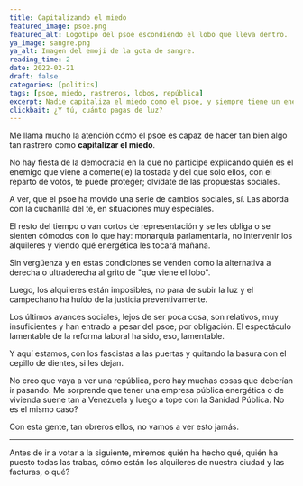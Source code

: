 ```yaml
---
title: Capitalizando el miedo
featured_image: psoe.png
featured_alt: Logotipo del psoe escondiendo el lobo que lleva dentro.
ya_image: sangre.png
ya_alt: Imagen del emoji de la gota de sangre.
reading_time: 2
date: 2022-02-21
draft: false
categories: [politics]
tags: [psoe, miedo, rastreros, lobos, república]
excerpt: Nadie capitaliza el miedo como el psoe, y siempre tiene un enemigo a mano.
clickbait: ¿Y tú, cuánto pagas de luz?
---
```


Me llama mucho la atención cómo el psoe es capaz de hacer tan bien algo tan rastrero como **capitalizar el miedo**.

No hay fiesta de la democracia en la que no participe explicando quién es el enemigo que viene a comerte(le) la tostada y del que solo ellos, con el reparto de votos, te puede proteger; olvídate de las propuestas sociales.

A ver, que el psoe ha movido una serie de cambios sociales, sí. Las aborda con la cucharilla del té, en situaciones muy especiales.

El resto del tiempo o van cortos de representación y se les obliga o se sienten cómodos con lo  que hay: monarquía parlamentaria, no intervenir los alquileres y viendo qué energética les tocará mañana.

Sin vergüenza y en estas condiciones se venden como la alternativa a derecha o ultraderecha al grito de "que viene el lobo".

Luego, los alquileres están imposibles, no para de subir la luz y el campechano ha huído de la justicia preventivamente.

Los últimos avances sociales, lejos de ser poca cosa, son relativos, muy insuficientes y han entrado a pesar del psoe; por obligación.
El espectáculo lamentable de la reforma laboral ha sido, eso, lamentable.

Y aquí estamos, con los fascistas a las puertas y quitando la basura con el cepillo de dientes, si les dejan.

No creo que vaya a ver una república, pero hay muchas cosas que deberían ir pasando.
Me sorprende que tener una empresa pública energética o de vivienda suene tan a Venezuela y luego a tope con la Sanidad Pública. No es el mismo caso?

Con esta gente, tan obreros ellos, no vamos a ver esto jamás.


---

Antes de ir a votar a la siguiente, miremos quién ha hecho qué, quién ha puesto todas las trabas, cómo están los alquileres de nuestra ciudad y las facturas, o qué?



